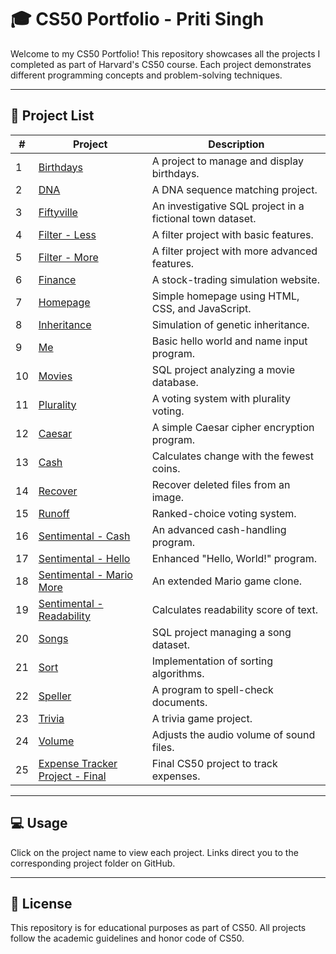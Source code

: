 # 🎓 CS50 Portfolio - Priti Singh

Welcome to my CS50 Portfolio! This repository showcases all the projects I completed as part of Harvard's CS50 course. Each project demonstrates different programming concepts and problem-solving techniques.

---

## 📜 Project List

| # | Project | Description |
|---|---------|-------------|
| 1  | [Birthdays](https://github.com/singhprit/cs50-portfolio/tree/main/my_cs50_projects/birthdays) | A project to manage and display birthdays. |
| 2  | [DNA](https://github.com/singhprit/cs50-portfolio/tree/main/my_cs50_projects/dna) | A DNA sequence matching project. |
| 3  | [Fiftyville](https://github.com/singhprit/cs50-portfolio/tree/main/my_cs50_projects/fiftyville) | An investigative SQL project in a fictional town dataset. |
| 4  | [Filter - Less](https://github.com/singhprit/cs50-portfolio/tree/main/my_cs50_projects/filter-less) | A filter project with basic features. |
| 5  | [Filter - More](https://github.com/singhprit/cs50-portfolio/tree/main/my_cs50_projects/filter-more) | A filter project with more advanced features. |
| 6  | [Finance](https://github.com/singhprit/cs50-portfolio/tree/main/my_cs50_projects/finance) | A stock-trading simulation website. |
| 7  | [Homepage](https://github.com/singhprit/cs50-portfolio/tree/main/my_cs50_projects/homepage) | Simple homepage using HTML, CSS, and JavaScript. |
| 8  | [Inheritance](https://github.com/singhprit/cs50-portfolio/tree/main/my_cs50_projects/inheritance) | Simulation of genetic inheritance. |
| 9  | [Me](https://github.com/singhprit/cs50-portfolio/tree/main/my_cs50_projects/me) | Basic hello world and name input program. |
| 10 | [Movies](https://github.com/singhprit/cs50-portfolio/tree/main/my_cs50_projects/movies) | SQL project analyzing a movie database. |
| 11 | [Plurality](https://github.com/singhprit/cs50-portfolio/tree/main/my_cs50_projects/plurality) | A voting system with plurality voting. |
| 12 | [Caesar](https://github.com/singhprit/cs50-portfolio/tree/main/my_cs50_projects/caesar) | A simple Caesar cipher encryption program. |
| 13 | [Cash](https://github.com/singhprit/cs50-portfolio/tree/main/my_cs50_projects/cash) | Calculates change with the fewest coins. |
| 14 | [Recover](https://github.com/singhprit/cs50-portfolio/tree/main/my_cs50_projects/recover) | Recover deleted files from an image. |
| 15 | [Runoff](https://github.com/singhprit/cs50-portfolio/tree/main/my_cs50_projects/runoff) | Ranked-choice voting system. |
| 16 | [Sentimental - Cash](https://github.com/singhprit/cs50-portfolio/tree/main/my_cs50_projects/sentimental-cash) | An advanced cash-handling program. |
| 17 | [Sentimental - Hello](https://github.com/singhprit/cs50-portfolio/tree/main/my_cs50_projects/sentimental-hello) | Enhanced "Hello, World!" program. |
| 18 | [Sentimental - Mario More](https://github.com/singhprit/cs50-portfolio/tree/main/my_cs50_projects/sentimental-mario-more) | An extended Mario game clone. |
| 19 | [Sentimental - Readability](https://github.com/singhprit/cs50-portfolio/tree/main/my_cs50_projects/sentimental-readability) | Calculates readability score of text. |
| 20 | [Songs](https://github.com/singhprit/cs50-portfolio/tree/main/my_cs50_projects/songs) | SQL project managing a song dataset. |
| 21 | [Sort](https://github.com/singhprit/cs50-portfolio/tree/main/my_cs50_projects/sort) | Implementation of sorting algorithms. |
| 22 | [Speller](https://github.com/singhprit/cs50-portfolio/tree/main/my_cs50_projects/speller) | A program to spell-check documents. |
| 23 | [Trivia](https://github.com/singhprit/cs50-portfolio/tree/main/my_cs50_projects/trivia) | A trivia game project. |
| 24 | [Volume](https://github.com/singhprit/cs50-portfolio/tree/main/my_cs50_projects/volume) | Adjusts the audio volume of sound files. |
| 25 | [Expense Tracker Project - Final](https://github.com/singhprit/cs50-portfolio/tree/main/my_cs50_projects/project) | Final CS50 project to track expenses. |

---

## 💻 Usage

Click on the project name to view each project. Links direct you to the corresponding project folder on GitHub.

---

## 📜 License

This repository is for educational purposes as part of CS50. All projects follow the academic guidelines and honor code of CS50.
